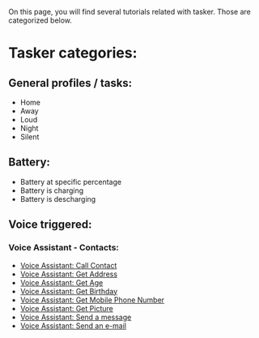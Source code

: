 On this page, you will find several tutorials related with tasker.
Those are categorized below.

# Tasker categories:

## General profiles / tasks:
- Home
- Away
- Loud
- Night
- Silent

## Battery:
- Battery at specific percentage
- Battery is charging
- Battery is descharging

## Voice triggered:
### Voice Assistant - Contacts:
- [Voice Assistant: Call Contact](autovoice/contacts/call_contact.md)
- [Voice Assistant: Get Address](autovoice/contacts/get_address.md)
- [Voice Assistant: Get Age](autovoice/contacts/get_age.md)
- [Voice Assistant: Get Birthday](autovoice/contacts/get_birthday.md)
- [Voice Assistant: Get Mobile Phone Number](autovoice/contacts/get_mobile_number.md)
- [Voice Assistant: Get Picture](autovoice/contacts/get_picture.md)
- [Voice Assistant: Send a message](autovoice/contacts/send_message.md)
- [Voice Assistant: Send an e-mail](autovoice/contacts/send_email.md)
